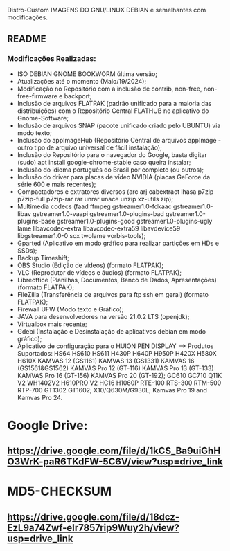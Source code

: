  Distro-Custom
IMAGENS DO GNU/LINUX DEBIAN e semelhantes com modificações.
## README
### Modificações Realizadas:
- ISO DEBIAN GNOME BOOKWORM última versão;
- Atualizações até o momento (Maio/19/2024);
- Modificação no Repositório com a inclusão de contrib, non-free, non-free-firmware e backport;
- Inclusão de arquivos FLATPAK (padrão unificado para a maioria das distribuições) com o Repositório Central FLATHUB no aplicativo do Gnome-Software;
- Inclusão de arquivos SNAP (pacote unificado criado pelo UBUNTU) via modo texto;
- Inclusão do appImageHub (Repositório Central de arquivos appImage - outro tipo de arquivo universal de fácil instalação);
- Inclusão do Repositório para o navegador do Google, basta digitar (sudo) apt install google-chrome-stable caso queira instalar;
- Inclusão do idioma português do Brasil por completo (ou outros);
- Inclusão do driver para placas de vídeo NVIDIA (placas GeForce da série 600 e mais recentes);
- Compactadores e extratores diversos
    (arc arj cabextract lhasa p7zip p7zip-full p7zip-rar rar unrar unace unzip xz-utils zip);
- Multimedia codecs
    (faad ffmpeg gstreamer1.0-fdkaac gstreamer1.0-libav gstreamer1.0-vaapi gstreamer1.0-plugins-bad
    gstreamer1.0-plugins-base gstreamer1.0-plugins-good gstreamer1.0-plugins-ugly lame libavcodec-extra
    libavcodec-extra59 libavdevice59 libgstreamer1.0-0 sox twolame vorbis-tools);
- Gparted (Aplicativo em modo gráfico para realizar partições em HDs e SSDs);
- Backup Timeshift;
- OBS Studio (Edição de vídeos) (formato FLATPAK);
- VLC (Reprodutor de vídeos e áudios) (formato FLATPAK);
- Libreoffice (Planilhas, Documentos, Banco de Dados, Apresentações) (formato FLATPAK);
- FileZilla (Transferência de arquivos para ftp ssh em geral) (formato FLATPAK);
- Firewall UFW (Modo texto e Gráfico);
- JAVA para desenvolvedores na versão 21.0.2 LTS (openjdk);
- Virtualbox mais recente;
- Gdebi (Instalação e Desinstalação de aplicativos debian em modo gráfico);
- Aplicativo de configuração para o HUION PEN DISPLAY -->
      Produtos Suportados: HS64 HS610 HS611 H430P H640P H950P H420X H580X H610X KAMVAS 12 (GS1161) KAMVAS 13 (GS1331) KAMVAS 16 (GS1561&GS1562) KAMVAS Pro 12                                  (GT-116) KAMVAS Pro 13 (GT-133) KAMVAS Pro 16 (GT-156) KAMVAS Pro 20 (GT-192);
     GC610 GC710 Q11K V2 WH1402V2 H610PRO V2 HC16 H1060P RTE-100 RTS-300 RTM-500 RTP-700 GT1302 GT1602;
     X10/Q630M/G930L;
     Kamvas Pro 19 and Kamvas Pro 24.

  
# Google Drive:

## https://drive.google.com/file/d/1kCS_Ba9uiGhHO3WrK-paR6TKdFW-5C6V/view?usp=drive_link

# MD5-CHECKSUM

## https://drive.google.com/file/d/18dcz-EzL9a74Zwf-eIr7857rip9Wuy2h/view?usp=drive_link
